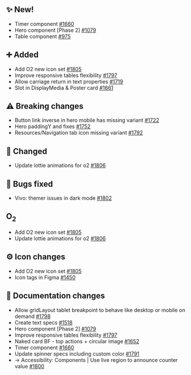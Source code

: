 ## ✨ New!

- Timer component [#1660](https://github.com/Telefonica/mistica-design/issues/1660)
- Hero component [Phase 2]  [#1079](https://github.com/Telefonica/mistica-design/issues/1079)
- Table component [#975](https://github.com/Telefonica/mistica-design/issues/975)

## ➕ Added

- Add O2 new icon set [#1805](https://github.com/Telefonica/mistica-design/issues/1805)
- Improve responsive tables flexibility [#1797](https://github.com/Telefonica/mistica-design/issues/1797)
- Allow carriage return in text properties [#1719](https://github.com/Telefonica/mistica-design/issues/1719)
- Slot in DisplayMedia & Poster card [#1661](https://github.com/Telefonica/mistica-design/issues/1661)

## ⚠️ Breaking changes

- Button link inverse in hero mobile has missing variant [#1722](https://github.com/Telefonica/mistica-design/issues/1722)
- Hero paddingY and fixes [#1752](https://github.com/Telefonica/mistica-design/issues/1752)
- Resources/Navigation tab icon missing variant [#1792](https://github.com/Telefonica/mistica-design/issues/1792)

## 🔄 Changed

- Update lottie animations for o2 [#1806](https://github.com/Telefonica/mistica-design/issues/1806)

## 🐞 Bugs fixed

- Vivo: themer issues in dark mode [#1802](https://github.com/Telefonica/mistica-design/issues/1802)

## O<sub>2<sub>

- Add O2 new icon set [#1805](https://github.com/Telefonica/mistica-design/issues/1805)
- Update lottie animations for o2 [#1806](https://github.com/Telefonica/mistica-design/issues/1806)

## ⚙️ Icon changes

- Add O2 new icon set [#1805](https://github.com/Telefonica/mistica-design/issues/1805)
- Icon tags in Figma [#1450](https://github.com/Telefonica/mistica-design/issues/1450)

## 📒 Documentation changes

- Allow gridLayout tablet breakpoint to behave like desktop or mobile on demand [#1798](https://github.com/Telefonica/mistica-design/issues/1798)
- Create text specs [#1518](https://github.com/Telefonica/mistica-design/issues/1518)
- Hero component [Phase 2]  [#1079](https://github.com/Telefonica/mistica-design/issues/1079)
- Improve responsive tables flexibility [#1797](https://github.com/Telefonica/mistica-design/issues/1797)
- Naked card BF - top actions + circular image [#1652](https://github.com/Telefonica/mistica-design/issues/1652)
- Timer component [#1660](https://github.com/Telefonica/mistica-design/issues/1660)
- Update spinner specs including custom color [#1791](https://github.com/Telefonica/mistica-design/issues/1791)
- → Accessibility: Components | Use live region to announce counter value [#1800](https://github.com/Telefonica/mistica-design/issues/1800)
